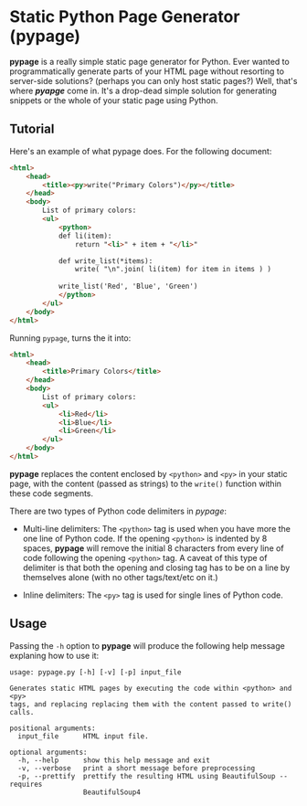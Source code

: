 Static Python Page Generator (pypage)
=====================================
**pypage** is a really simple static page generator for Python. Ever wanted to programmatically generate parts of your HTML page without resorting to server-side solutions? (perhaps you can only host static pages?) Well, that's where ***pyapge*** come in. It's a drop-dead simple solution for generating snippets or the whole of your static page using Python.

Tutorial
--------
Here's an example of what pypage does. For the following document:

```html
<html>
    <head>
        <title><py>write("Primary Colors")</py></title>
    </head>
    <body>
        List of primary colors:
        <ul>        
            <python>
            def li(item):
                return "<li>" + item + "</li>"

            def write_list(*items):
                write( "\n".join( li(item) for item in items ) )
            
            write_list('Red', 'Blue', 'Green')
            </python>
        </ul>
    </body>
</html>
```

Running `pypage`, turns the it into:

```html
<html>
    <head>
        <title>Primary Colors</title>
    </head>
    <body>
        List of primary colors:
        <ul>        
            <li>Red</li>
            <li>Blue</li>
            <li>Green</li>
        </ul>
    </body>
</html>
```
**pypage** replaces the content enclosed by `<python>` and `<py>` in your static page, with the content (passed as strings) to the `write()` function within these code segments.

There are two types of Python code delimiters in *pypage*:

* Multi-line delimiters: The `<python>` tag is used when you have more the one line of Python code. If the opening `<python>` is indented by 8 spaces, **pypage** will remove the initial 8 characters from every line of code following the opening `<python>` tag. A caveat of this type of delimiter is that both the opening and closing tag has to be on a line by themselves alone (with no other tags/text/etc on it.)

* Inline delimiters: The `<py>` tag is used for single lines of Python code.

Usage
-----
Passing the `-h` option to **pypage** will produce the following help message explaning how to use it:

    usage: pypage.py [-h] [-v] [-p] input_file

    Generates static HTML pages by executing the code within <python> and <py>
    tags, and replacing replacing them with the content passed to write() calls.

    positional arguments:
      input_file      HTML input file.

    optional arguments:
      -h, --help      show this help message and exit
      -v, --verbose   print a short message before preprocessing
      -p, --prettify  prettify the resulting HTML using BeautifulSoup -- requires
                      BeautifulSoup4


